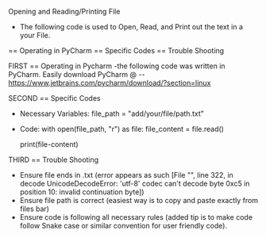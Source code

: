  Opening and Reading/Printing File
- The following code is used to Open, Read, and Print out the text in a your File.

== Operating in PyCharm
== Specific Codes
== Trouble Shooting

FIRST == Operating in Pycharm
-the following code was written in PyCharm. 
Easily download PyCharm @ -- https://www.jetbrains.com/pycharm/download/?section=linux

SECOND == Specific Codes
- Necessary Variables:
file_path = "add/your/file/path.txt"
- Code: 
with open(file_path, "r") as file:
  file_content = file.read()

  print(file-content)

THIRD == Trouble Shooting 
- Ensure file ends in .txt (error appears as such [File "<frozen codecs>", line 322, in decode UnicodeDecodeError: 'utf-8' codec can't decode byte 0xc5 in position 10: invalid continuation byte])
- Ensure file path is correct (easiest way is to copy and paste exactly from files bar)
- Ensure code is following all necessary rules (added tip is to make code follow Snake case or similar convention for user friendly code).

